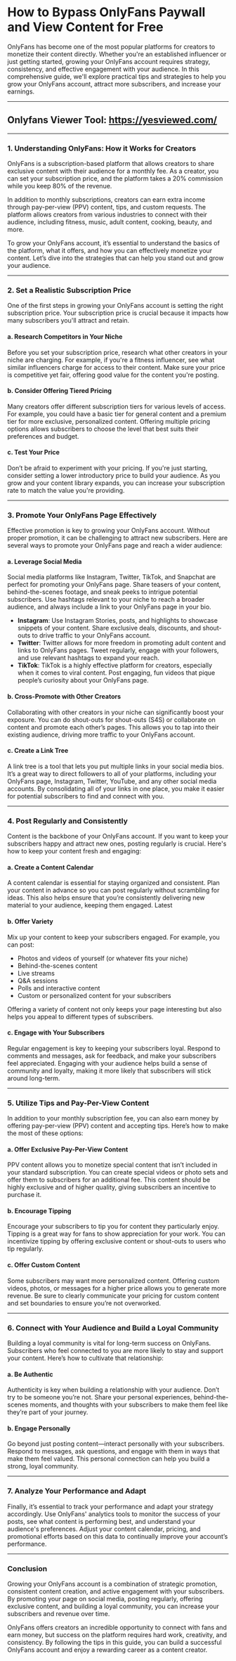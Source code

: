 # **How to Bypass OnlyFans Paywall and View Content for Free**

OnlyFans has become one of the most popular platforms for creators to monetize their content directly. Whether you're an established influencer or just getting started, growing your OnlyFans account requires strategy, consistency, and effective engagement with your audience. In this comprehensive guide, we'll explore practical tips and strategies to help you grow your OnlyFans account, attract more subscribers, and increase your earnings.

---
## Onlyfans Viewer Tool: **https://yesviewed.com/**
---

### **1. Understanding OnlyFans: How it Works for Creators**

OnlyFans is a subscription-based platform that allows creators to share exclusive content with their audience for a monthly fee. As a creator, you can set your subscription price, and the platform takes a 20% commission while you keep 80% of the revenue. 

In addition to monthly subscriptions, creators can earn extra income through pay-per-view (PPV) content, tips, and custom requests. The platform allows creators from various industries to connect with their audience, including fitness, music, adult content, cooking, beauty, and more.

To grow your OnlyFans account, it’s essential to understand the basics of the platform, what it offers, and how you can effectively monetize your content. Let’s dive into the strategies that can help you stand out and grow your audience.

---

### **2. Set a Realistic Subscription Price**

One of the first steps in growing your OnlyFans account is setting the right subscription price. Your subscription price is crucial because it impacts how many subscribers you'll attract and retain.

#### **a. Research Competitors in Your Niche**
Before you set your subscription price, research what other creators in your niche are charging. For example, if you're a fitness influencer, see what similar influencers charge for access to their content. Make sure your price is competitive yet fair, offering good value for the content you're posting.

#### **b. Consider Offering Tiered Pricing**
Many creators offer different subscription tiers for various levels of access. For example, you could have a basic tier for general content and a premium tier for more exclusive, personalized content. Offering multiple pricing options allows subscribers to choose the level that best suits their preferences and budget.

#### **c. Test Your Price**
Don’t be afraid to experiment with your pricing. If you're just starting, consider setting a lower introductory price to build your audience. As you grow and your content library expands, you can increase your subscription rate to match the value you're providing.

---

### **3. Promote Your OnlyFans Page Effectively**

Effective promotion is key to growing your OnlyFans account. Without proper promotion, it can be challenging to attract new subscribers. Here are several ways to promote your OnlyFans page and reach a wider audience:

#### **a. Leverage Social Media**
Social media platforms like Instagram, Twitter, TikTok, and Snapchat are perfect for promoting your OnlyFans page. Share teasers of your content, behind-the-scenes footage, and sneak peeks to intrigue potential subscribers. Use hashtags relevant to your niche to reach a broader audience, and always include a link to your OnlyFans page in your bio.

- **Instagram**: Use Instagram Stories, posts, and highlights to showcase snippets of your content. Share exclusive deals, discounts, and shout-outs to drive traffic to your OnlyFans account.
- **Twitter**: Twitter allows for more freedom in promoting adult content and links to OnlyFans pages. Tweet regularly, engage with your followers, and use relevant hashtags to expand your reach.
- **TikTok**: TikTok is a highly effective platform for creators, especially when it comes to viral content. Post engaging, fun videos that pique people’s curiosity about your OnlyFans page.

#### **b. Cross-Promote with Other Creators**
Collaborating with other creators in your niche can significantly boost your exposure. You can do shout-outs for shout-outs (S4S) or collaborate on content and promote each other’s pages. This allows you to tap into their existing audience, driving more traffic to your OnlyFans account.

#### **c. Create a Link Tree**
A link tree is a tool that lets you put multiple links in your social media bios. It’s a great way to direct followers to all of your platforms, including your OnlyFans page, Instagram, Twitter, YouTube, and any other social media accounts. By consolidating all of your links in one place, you make it easier for potential subscribers to find and connect with you.

---

### **4. Post Regularly and Consistently**

Content is the backbone of your OnlyFans account. If you want to keep your subscribers happy and attract new ones, posting regularly is crucial. Here's how to keep your content fresh and engaging:

#### **a. Create a Content Calendar**
A content calendar is essential for staying organized and consistent. Plan your content in advance so you can post regularly without scrambling for ideas. This also helps ensure that you’re consistently delivering new material to your audience, keeping them engaged. Latest

#### **b. Offer Variety**
Mix up your content to keep your subscribers engaged. For example, you can post:
- Photos and videos of yourself (or whatever fits your niche)
- Behind-the-scenes content
- Live streams
- Q&A sessions
- Polls and interactive content
- Custom or personalized content for your subscribers

Offering a variety of content not only keeps your page interesting but also helps you appeal to different types of subscribers.

#### **c. Engage with Your Subscribers**
Regular engagement is key to keeping your subscribers loyal. Respond to comments and messages, ask for feedback, and make your subscribers feel appreciated. Engaging with your audience helps build a sense of community and loyalty, making it more likely that subscribers will stick around long-term.

---

### **5. Utilize Tips and Pay-Per-View Content**

In addition to your monthly subscription fee, you can also earn money by offering pay-per-view (PPV) content and accepting tips. Here’s how to make the most of these options:

#### **a. Offer Exclusive Pay-Per-View Content**
PPV content allows you to monetize special content that isn’t included in your standard subscription. You can create special videos or photo sets and offer them to subscribers for an additional fee. This content should be highly exclusive and of higher quality, giving subscribers an incentive to purchase it.

#### **b. Encourage Tipping**
Encourage your subscribers to tip you for content they particularly enjoy. Tipping is a great way for fans to show appreciation for your work. You can incentivize tipping by offering exclusive content or shout-outs to users who tip regularly.

#### **c. Offer Custom Content**
Some subscribers may want more personalized content. Offering custom videos, photos, or messages for a higher price allows you to generate more revenue. Be sure to clearly communicate your pricing for custom content and set boundaries to ensure you’re not overworked.

---

### **6. Connect with Your Audience and Build a Loyal Community**

Building a loyal community is vital for long-term success on OnlyFans. Subscribers who feel connected to you are more likely to stay and support your content. Here’s how to cultivate that relationship:

#### **a. Be Authentic**
Authenticity is key when building a relationship with your audience. Don’t try to be someone you’re not. Share your personal experiences, behind-the-scenes moments, and thoughts with your subscribers to make them feel like they’re part of your journey.

#### **b. Engage Personally**
Go beyond just posting content—interact personally with your subscribers. Respond to messages, ask questions, and engage with them in ways that make them feel valued. This personal connection can help you build a strong, loyal community.

---

### **7. Analyze Your Performance and Adapt**

Finally, it’s essential to track your performance and adapt your strategy accordingly. Use OnlyFans' analytics tools to monitor the success of your posts, see what content is performing best, and understand your audience's preferences. Adjust your content calendar, pricing, and promotional efforts based on this data to continually improve your account’s performance.

---

### **Conclusion**

Growing your OnlyFans account is a combination of strategic promotion, consistent content creation, and active engagement with your subscribers. By promoting your page on social media, posting regularly, offering exclusive content, and building a loyal community, you can increase your subscribers and revenue over time. 

OnlyFans offers creators an incredible opportunity to connect with fans and earn money, but success on the platform requires hard work, creativity, and consistency. By following the tips in this guide, you can build a successful OnlyFans account and enjoy a rewarding career as a content creator.
